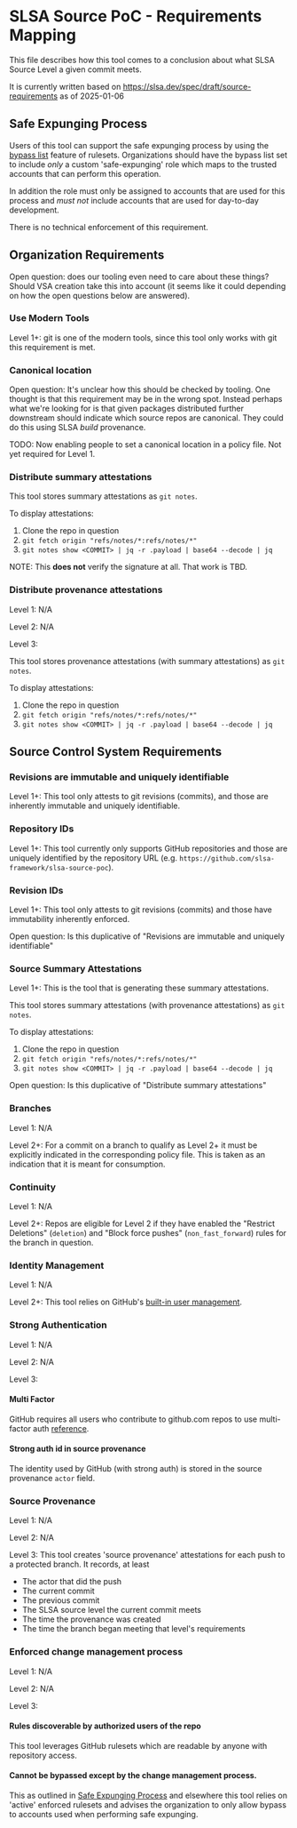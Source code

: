 # SLSA Source PoC - Requirements Mapping

This file describes how this tool comes to a conclusion about what SLSA Source Level a given commit meets.

It is currently written based on https://slsa.dev/spec/draft/source-requirements as of 2025-01-06

## Safe Expunging Process

Users of this tool can support the safe expunging process by using the
[bypass list](https://docs.github.com/en/repositories/configuring-branches-and-merges-in-your-repository/managing-rulesets/creating-rulesets-for-a-repository#granting-bypass-permissions-for-your-branch-or-tag-ruleset)
feature of rulesets.  Organizations should have the bypass list set to include _only_ a custom
'safe-expunging' role which maps to the trusted accounts that can perform this operation.

In addition the role must only be assigned to accounts that are used for this process and
_must not_ include accounts that are used for day-to-day development.

There is no technical enforcement of this requirement.

## Organization Requirements

Open question: does our tooling even need to care about these things?  Should VSA creation
take this into account (it seems like it could depending on how the open questions below
are answered).

### Use Modern Tools

Level 1+: git is one of the modern tools, since this tool only works with git this requirement is met.

### Canonical location

Open question: It's unclear how this should be checked by tooling. One thought is that this
requirement may be in the wrong spot.  Instead perhaps what we're looking for is that given
packages distributed further downstream should indicate which source repos are canonical.
They could do this using SLSA _build_ provenance.

TODO: Now enabling people to set a canonical location in a policy file.  Not yet required for Level 1.

### Distribute summary attestations

This tool stores summary attestations as `git notes`.

To display attestations:

1. Clone the repo in question
2. `git fetch origin "refs/notes/*:refs/notes/*"`
3. `git notes show <COMMIT> | jq -r .payload | base64 --decode | jq`

NOTE: This **does not** verify the signature at all.  That work is TBD.

### Distribute provenance attestations

Level 1: N/A

Level 2: N/A

Level 3:

This tool stores provenance attestations (with summary attestations) as `git notes`.

To display attestations:

1. Clone the repo in question
2. `git fetch origin "refs/notes/*:refs/notes/*"`
3. `git notes show <COMMIT> | jq -r .payload | base64 --decode | jq`

## Source Control System Requirements

### Revisions are immutable and uniquely identifiable

Level 1+: This tool only attests to git revisions (commits), and those are inherently immutable and
uniquely identifiable.

### Repository IDs	

Level 1+: This tool currently only supports GitHub repositories and those are uniquely identified
by the repository URL (e.g. `https://github.com/slsa-framework/slsa-source-poc`).

### Revision IDs	

Level 1+: This tool only attests to git revisions (commits) and those have immutability inherently
enforced.

Open question: Is this duplicative of "Revisions are immutable and uniquely identifiable"

### Source Summary Attestations

Level 1+: This is the tool that is generating these summary attestations.

This tool stores summary attestations (with provenance attestations) as `git notes`.

To display attestations:

1. Clone the repo in question
2. `git fetch origin "refs/notes/*:refs/notes/*"`
3. `git notes show <COMMIT> | jq -r .payload | base64 --decode | jq`

Open question: Is this duplicative of "Distribute summary attestations"

### Branches

Level 1: N/A

Level 2+: For a commit on a branch to qualify as Level 2+ it must be explicitly indicated in the corresponding policy file.
This is taken as an indication that it is meant for consumption.

### Continuity

Level 1: N/A

Level 2+: Repos are eligible for Level 2 if they have enabled the "Restrict Deletions" (`deletion`) and "Block force pushes" (`non_fast_forward`) rules for the branch in question.

### Identity Management

Level 1: N/A

Level 2+: This tool relies on GitHub's [built-in user management](https://docs.github.com/en/get-started/learning-about-github/types-of-github-accounts#user-accounts).

### Strong Authentication	

Level 1: N/A

Level 2: N/A

Level 3:

#### Multi Factor

GitHub requires all users who contribute to github.com repos to use multi-factor auth
[reference](https://docs.github.com/en/authentication/securing-your-account-with-two-factor-authentication-2fa/about-mandatory-two-factor-authentication).

#### Strong auth id in source provenance

The identity used by GitHub (with strong auth) is stored in the source provenance `actor` field.

### Source Provenance	

Level 1: N/A

Level 2: N/A

Level 3:
This tool creates 'source provenance' attestations for each push to a protected branch.  It records, at least

* The actor that did the push
* The current commit
* The previous commit
* The SLSA source level the current commit meets
* The time the provenance was created
* The time the branch began meeting that level's requirements

### Enforced change management process

Level 1: N/A

Level 2: N/A

Level 3:

#### Rules discoverable by authorized users of the repo

This tool leverages GitHub rulesets which are readable by anyone with repository access.

#### Cannot be bypassed except by the change management process.

This as outlined in [Safe Expunging Process](#safe-expunging-process) and elsewhere
this tool relies on 'active' enforced rulesets and advises the organization to
only allow bypass to accounts used when performing safe expunging.
